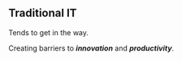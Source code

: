 ##  Traditional IT
Tends to get in the way.

Creating barriers to **_innovation_** and **_productivity_**.
